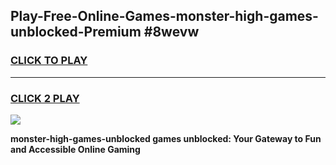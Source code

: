 
## Play-Free-Online-Games-monster-high-games-unblocked-Premium #8wevw
<h3>
<a href="https://premium.freeplayer.one?title=monster-high-games-unblocked&ref=8M">CLICK TO PLAY</a></h3>
<hr>

<h3>
<a href="https://premium.freeplayer.one?title=monster-high-games-unblocked&ref=8M">CLICK 2 PLAY</a>
  
</h3>

<a href="https://premium.freeplayer.one?title=monster-high-games-unblocked&ref=8M"><img src="https://clearcache.store/games.png"></a>


**monster-high-games-unblocked games unblocked: Your Gateway to Fun and Accessible Online Gaming**
